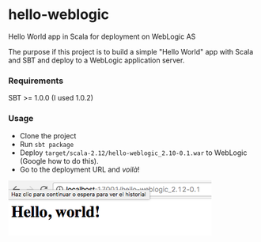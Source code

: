 # hello-weblogic
Hello World app in Scala for deployment on WebLogic AS

The purpose if this project is to build a simple "Hello World" app with Scala and SBT and deploy to a WebLogic application server.

### Requirements

SBT >= 1.0.0 (I used 1.0.2)

### Usage

* Clone the project
* Run `sbt package`
* Deploy `target/scala-2.12/hello-weblogic_2.10-0.1.war` to WebLogic (Google how to do this).
* Go to the deployment URL and _voilà_!

![Screenshot](/screenshot.png?raw=true "Screenshot")

